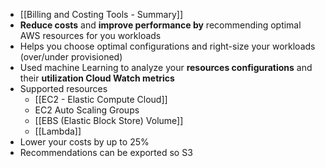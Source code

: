 - [[Billing and Costing Tools - Summary]]
- **Reduce costs** and **improve performance by** recommending optimal AWS resources for you workloads
- Helps you choose optimal configurations and right-size your workloads (over/under provisioned)
- Used machine Learning to analyze your **resources configurations** and their **utilization Cloud Watch metrics**
- Supported resources
	- [[EC2 - Elastic Compute Cloud]]
	- EC2 Auto Scaling Groups
	- [[EBS (Elastic Block Store) Volume]]
	- [[Lambda]]
- Lower your costs by up to 25%
- Recommendations can be exported so S3